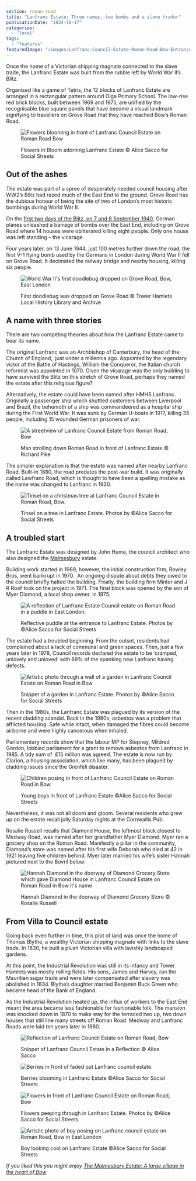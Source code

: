 ```yaml
---
section: roman-road
title: "Lanfranc Estate: Three names, two bombs and a slave trader"
publicationDate: "2024-10-17"
categories: 
  - "local"
tags: 
  - "features"
featuredImage: "/images/Lanfranc-Council-Estate-Roman-Road-Bow-Entrance.jpg"
---
```


Once the home of a Victorian shipping magnate connected to the slave trade, the Lanfranc Estate was built from the rubble left by World War II’s Blitz.

Organised like a game of Tetris, the 12 blocks of Lanfranc Estate are arranged in a rectangular pattern around Olga Primary School. The low-rise red brick blocks, built between 1969 and 1975, are unified by the recognisable blue square panels that have become a visual landmark signifying to travellers on Grove Road that they have reached Bow’s Roman Road.

<figure>

![Flowers blooming in front of Lanfranc Council Estate on Roman Road Bow](images/Lanfranc-estate-flowers-blooming-bow-roman-road-1024x683.jpg)

<figcaption>

Flowers in Bloom adorning Lanfranc Estate © Alice Sacco for Social Streets

</figcaption>

</figure>

## Out of the ashes

The estate was part of a spree of desperately needed council housing after WW2’s Blitz had razed much of the East End to the ground. Grove Road has the dubious honour of being the site of two of London’s most historic bombings during World War II.

On the [first two days of the Blitz, on 7 and 8 September 1940](https://romanroadlondon.com/bow-bethnal-green-blitz-deaths/), German planes unleashed a barrage of bombs over the East End, including on Grove Road where 14 houses were obliterated killing eight people. Only one house was left standing – the vicarage. 

Four years later, on 13 June 1944, just 100 metres further down the road, the first V-1 flying bomb used by the Germans in London during World War II fell on Grove Road. It decimated the railway bridge and nearby housing, killing six people.

<figure>

![World War II's first doodlebug dropped on Grove Road, Bow, East London](images/First-doodlebug-v1-flying-bomb-grove-road-1024x683.jpg)

<figcaption>

First doodlebug was dropped on Grove Road © Tower Hamlets Local History Library and Archive

</figcaption>

</figure>

## A name with three stories

There are two competing theories about how the Lanfranc Estate came to bear its name. 

The original Lanfranc was an Archbishop of Canterbury, the head of the Church of England,  just under a millennia ago. Appointed by the legendary victor of the Battle of Hastings, William the Conqueror, the Italian church reformist was appointed in 1070. Given the vicarage was the only building to have survived the Blitz on this stretch of Grove Road, perhaps they named the estate after this religious figure?

Alternatively, the estate could have been named after HMHS Lanfranc. Originally a passenger ship which shuttled customers between Liverpool and Brazil, the behemoth of a ship was commandeered as a hospital ship during the First World War. It was sunk by German U-boats in 1917, killing 35 people, including 15 wounded German prisoners of war. 

<figure>

![A streetview of Lanfranc Council Estate from Roman Road, Bow](images/Lanfranc-Council-Estate-Roman-Road-man-walking-Richard-Pike-Bow-1024x692.jpg)

<figcaption>

Man strolling down Roman Road in front of Lanfranc Estate © Richard Pike

</figcaption>

</figure>

The simpler explanation is that the estate was named after nearby Lanfranc Road. Built-in 1880, the road predates the post-war build. It was originally called Lawfranc Road, which is thought to have been a spelling mistake as the name was changed to Lanfranc in 1930.

<figure>

![Tinsel on a christmas tree at Lanfranc Council Estate in Roman Road, Bow.](images/Lanfranc-Council-Estate-Tinsel-on-Tree-Roman-Road-Bow-1024x683.jpg)

<figcaption>

Tinsel on a tree in Lanfranc Estate. Photos by ©Alice Sacco for Social Streets

</figcaption>

</figure>

## A troubled start

The Lanfranc Estate was designed by John Hume, the council architect who also designed the [Malmesbury](https://romanroadlondon.com/history-of-the-malmesbury-estate-bow/) estate.

Building work started in 1969, however, the initial construction firm, Rowley Bros, went bankrupt in 1970.  An ongoing dispute about debts they owed to the council briefly halted the building. Finally, the building firm Minter and J R Roof took on the project in 1971. The final block was opened by the son of Myer Diamond, a local shop owner, in 1975.

<figure>

![A reflection of Lanfranc Estate Council estate on Roman Road in a puddle in East London.](images/Puddle-reflecting-Lanfranc-Council-Estate-Roman-Road-East-London-1024x683.jpg)

<figcaption>

Reflective puddle at the entrance to Lanfranc Estate. Photos by ©Alice Sacco for Social Streets

</figcaption>

</figure>

The estate had a troubled beginning. From the outset, residents had complained about a lack of communal and green spaces. Then, just a few years later in 1978, Council records declared the estate to be ‘cramped, unlovely and unloved’ with 69% of the spanking new Lanfranc having defects. 

<figure>

![Artistic photo through a wall of a garden in Lanfranc Council Estate on Roman Road in Bow](images/View-of-garden-lanfranc-council-estate-roman-road-bow-1024x683.jpg)

<figcaption>

Snippet of a garden in Lanfranc Estate. Photos by ©Alice Sacco for Social Streets

</figcaption>

</figure>

Then in the 1980s, the Lanfranc Estate was plagued by its version of the recent cladding scandal. Back in the 1980s, asbestos was a problem that afflicted housing. Safe while intact, when damaged the fibres could become airborne and were highly cancerous when inhaled. 

Parliamentary records show that the labour MP for Stepney, Mildred Gordon, lobbied parliament for a grant to remove asbestos from Lanfranc in 1985. A tidy sum of  £15 million was agreed. The estate is now run by Clarion, a housing association, which like many, has been plagued by cladding issues since the Grenfell disaster.

<figure>

![Children posing in front of Lanfranc Council Estate on Roman Road in Bow.](images/Young-boys-Lanfranc-Council-Estate-Roman-Road-Bow-1024x683.jpg)

<figcaption>

Young boys in front of Lanfranc Estate ©Alice Sacco for Social Streets

</figcaption>

</figure>

Nevertheless, it was not all doom and gloom. Several residents who grew up on the estate recall jolly Saturday nights at the Cornwallis Pub. 

Rosalie Russell recalls that Diamond House, the leftmost block closest to Medway Road, was named after her grandfather Myer Diamond. Myer ran a grocery shop on the Roman Road. Manifestly a pillar in the community, Diamond’s store was named after his first wife Deborah who died at 42 in 1921 leaving five children behind. Myer later married his wife’s sister Hannah pictured next to the Bovril below:

<figure>

![Hannah Diamond in the doorway of Diamond Grocery Store which gave Diamond House in Lanfranc Council Estate on Roman Road in Bow it's name](images/Hannah-Diamod-namesake-Lanfranc-Council-Estate-Roman-Road-East-London-1024x683.jpg)

<figcaption>

Hannah Diamond in the doorway of Diamond Grocery Store © Rosalie Russell

</figcaption>

</figure>

## From Villa to Council estate

Going back even further in time, this plot of land was once the home of Thomas Blythe, a wealthy Victorian shipping magnate with links to the slave trade. In 1830, he built a plush Victorian villa with lavishly landscaped gardens. 

At this point, the Industrial Revolution was still in its infancy and Tower Hamlets was mostly rolling fields. His sons, James and Harvey, ran the Mauritian sugar trade and were later compensated after slavery was abolished in 1834. Blythe’s daughter married Benjamin Buck Green who became head of the Bank of England.

As the Industrial Revolution heated up, the influx of workers to the East End meant the area became less fashionable for fashionable folk. The mansion was knocked down in 1870 to make way for the terraced two up, two down houses that still line many streets off Roman Road. Medway and Lanfranc Roads were laid ten years later in 1880. 

<figure>

![Reflection of Lanfranc Council Estate on Roman Road, Bow](images/Snippet-of-Lanfranc-Council-Estate-Roman-Road-East-London-1024x683.jpg)

<figcaption>

Snippet of Lanfranc Council Estate in a Reflection © Alice Sacco

</figcaption>

</figure>

<figure>

![Berries in front of faded out Lanfranc council estate.](images/LANFRANC_ESTATE-10-1024x683.jpg)

<figcaption>

Berries blooming in Lanfranc Estate ©Alice Sacco for Social Streets

</figcaption>

</figure>

<figure>

![Flowers in front of Lanfranc Council Estate on Roman Road, Bow](images/Flowers-Lanfranc-Council-Estate-Roman-Road-Bow-1024x683.jpg)

<figcaption>

Flowers peeping through in Lanfranc Estate. Photos by ©Alice Sacco for Social Streets

</figcaption>

</figure>

<figure>

![Artistic photo of boy posing on Lanfranc council estate on Roman Road, Bow in East London](images/Boy-staring-Lanfranc-Council-Estate-Roman-Road-Bow-1024x683.jpg)

<figcaption>

Boy looking cool on Lanfranc Estate ©Alice Sacco for Social Streets

</figcaption>

</figure>

_If you liked this you might enjoy [The Malmesbury Estate: A large village in the heart of Bow](https://romanroadlondon.com/history-of-the-malmesbury-estate-bow/)_

[](https://romanroadlondon.com/history-of-the-malmesbury-estate-bow/)
